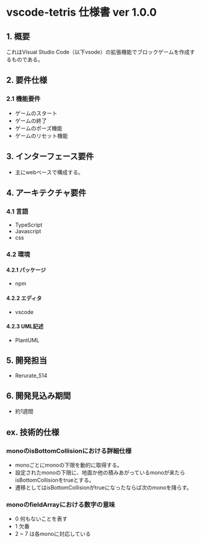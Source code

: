 # vscode-tetris 仕様書 ver 1.0.0

## 1. 概要
これはVisual Studio Code（以下vsode）の拡張機能でブロックゲームを作成するものである。

## 2. 要件仕様
### 2.1 機能要件
- ゲームのスタート
- ゲームの終了
- ゲームのポーズ機能
- ゲームのリセット機能

## 3. インターフェース要件
- 主にwebベースで構成する。

## 4. アーキテクチャ要件
### 4.1 言語
- TypeScript
- Javascript
- css

### 4.2 環境
#### 4.2.1 パッケージ
- npm

#### 4.2.2 エディタ
- vscode

#### 4.2.3 UML記述
- PlantUML

## 5. 開発担当
- Rerurate_514

## 6. 開発見込み期間
- 約1週間

## ex. 技術的仕様
### 

### monoのisBottomCollisionにおける詳細仕様
- monoごとにmonoの下限を動的に取得する。
- 設定されたmonoの下限に、地面か他の積みあがっているmonoが来たらisBottomCollisionをtrueとする。
- 遷移としてはisBottomCollisionがtrueになったならば次のmonoを降らす。

### monoのfieldArrayにおける数字の意味
- 0 何もないことを表す
- 1 欠番
- 2 ~ 7 は各monoに対応している